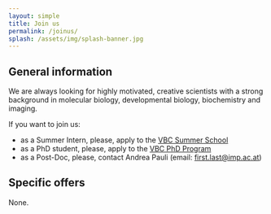 ```yaml
---
layout: simple
title: Join us
permalink: /joinus/
splash: /assets/img/splash-banner.jpg
---
```


## General information

We are always looking for highly motivated, creative scientists with a strong
background in molecular biology, developmental biology, biochemistry and
imaging.

If you want to join us:

* as a Summer Intern, please, apply to the [VBC Summer School](http://www.vbcsummerschool.at/)
* as a PhD student, please, apply to the [VBC PhD Program](http://www.vbcphdprogramme.at/)
* as a Post-Doc, please, contact Andrea Pauli (email: first.last@imp.ac.at)

## Specific offers

None.


